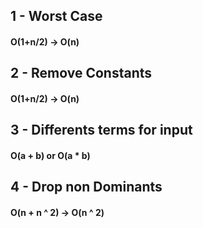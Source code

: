 ## 1 - Worst Case
#### O(1+n/2) -> O(n)
## 2 - Remove Constants
#### O(1+n/2) -> O(n)
## 3 - Differents terms for input
#### O(a + b) or O(a * b) 
## 4 - Drop non Dominants
#### O(n + n ^ 2) -> O(n ^ 2)